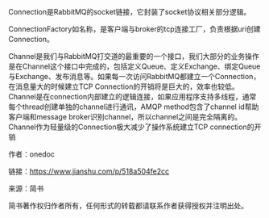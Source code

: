 Connection是RabbitMQ的socket链接，它封装了socket协议相关部分逻辑。

ConnectionFactory如名称，是客户端与broker的tcp连接工厂，负责根据uri创建Connection。

Channel是我们与RabbitMQ打交道的最重要的一个接口，我们大部分的业务操作是在Channel这个接口中完成的，包括定义Queue、定义Exchange、绑定Queue与Exchange、发布消息等。如果每一次访问RabbitMQ都建立一个Connection，在消息量大的时候建立TCP Connection的开销将是巨大的，效率也较低。Channel是在connection内部建立的逻辑连接，如果应用程序支持多线程，通常每个thread创建单独的channel进行通讯，AMQP method包含了channel id帮助客户端和message broker识别channel，所以channel之间是完全隔离的。Channel作为轻量级的Connection极大减少了操作系统建立TCP connection的开销



作者：onedoc

链接：https://www.jianshu.com/p/518a504fe2cc

来源：简书

简书著作权归作者所有，任何形式的转载都请联系作者获得授权并注明出处。